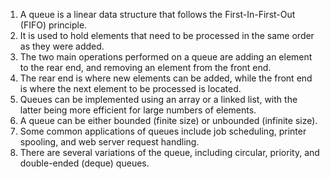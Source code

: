 

1. A queue is a linear data structure that follows the First-In-First-Out (FIFO) principle.
2. It is used to hold elements that need to be processed in the same order as they were added.
3. The two main operations performed on a queue are adding an element to the rear end, and removing an element from the front end.
4. The rear end is where new elements can be added, while the front end is where the next element to be processed is located.
5. Queues can be implemented using an array or a linked list, with the latter being more efficient for large numbers of elements.
6. A queue can be either bounded (finite size) or unbounded (infinite size).
7. Some common applications of queues include job scheduling, printer spooling, and web server request handling.
8. There are several variations of the queue, including circular, priority, and double-ended (deque) queues.